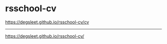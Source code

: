 # rsschool-cv
https://degsleet.github.io/rsschool-cv/cv
***
https://degsleet.github.io/rsschool-cv/
